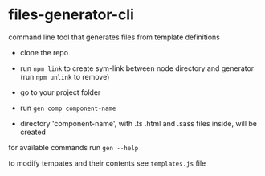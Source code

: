 # files-generator-cli
command line tool that generates files from template definitions

* clone the repo
* run `npm link` to create sym-link between node directory and generator (run `npm unlink` to remove)

* go to your project folder
* run `gen comp component-name`
* directory 'component-name', with .ts .html and .sass files inside, will be created

for available commands run `gen --help`

to modify tempates and their contents see `templates.js` file
